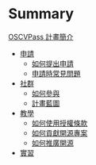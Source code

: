 # Summary

[OSCVPass 計畫簡介](README.md)

- [申請](apply-for.md)
  - [如何提出申請](apply-for-oscvpass.md)
  - [申請時常見問題](apply-for-qa.md)
- [社群](community.md)
  - [如何參與](community-contribute.md)
  - [計畫藍圖]()
- [教學]()
  - [如何使用授權條款]()
  - [如何貢獻開源專案]()
  - [如何推廣開源]()
- [實習]()

